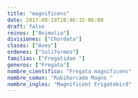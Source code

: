 ```yaml
---
title: "magnificens"
date: 2017-08-18T20:46:32-06:00
draft: false
reinos: ["Animalia"]
divisiones: ["Chordata"]
clases: ["Aves"]
ordenes: ["Suliformes"]
familias: ["Fregatidae "]
generos: ["Fregata"]
nombre_cientifico: "Fregata magnificens"
nombre_comun: "Rabihorcado Magno "
nombre_ingles: "Magnificent Frigatebird"
---
```


